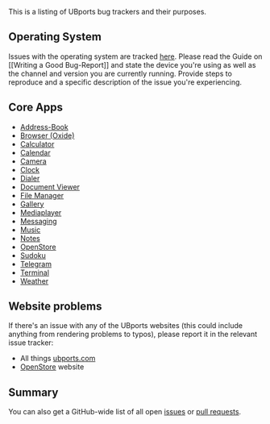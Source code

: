 This is a listing of UBports bug trackers and their purposes.

## Operating System

Issues with the operating system are tracked [here](https://github.com/ubports/ubports-touch). Please read the Guide on [[Writing a Good Bug-Report]] and state the device you're using as well as the channel and version you are currently running. Provide steps to reproduce and a specific description of the issue you're experiencing.

## Core Apps

* [Address-Book](https://github.com/ubports/address-book-app/issues)
* [Browser (Oxide)](https://github.com/ubports/webbrowser-component/issues)
* [Calculator](https://github.com/ubports/calculator-app/issues)
* [Calendar](https://github.com/ubports/calendar-app/issues)
* [Camera](https://github.com/ubports/camera-app/issues)
* [Clock](https://github.com/ubports/clock-app/issues)
* [Dialer](https://github.com/ubports/dialer-app/issues)
* [Document Viewer](https://github.com/ubports/docviewer-app/issues)
* [File Manager](https://github.com/ubports/filemanager-app/issues)
* [Gallery](https://github.com/ubports/gallery-app/issues)
* [Mediaplayer](https://github.com/ubports/mediaplayer-app/issues)
* [Messaging](https://github.com/ubports/messaging-app/issues)
* [Music](https://github.com/ubports/music-app/issues)
* [Notes](https://github.com/ubports/notes-app/issues)
* [OpenStore](https://github.com/UbuntuOpenStore/openstore-meta/issues)
* [Sudoku](https://github.com/ubports/sudoku-app/issues)
* [Telegram](https://github.com/yunit-io/telegram-app/issues)
* [Terminal](https://github.com/ubports/terminal-app/issues)
* [Weather](https://github.com/ubports/weather-app/issues)

## Website problems

If there's an issue with any of the UBports websites (this could include anything from rendering problems to typos), please report it in the relevant issue tracker:

* All things [ubports.com](https://github.com/ubports/ubports.com/issues)
* [OpenStore](https://github.com/UbuntuOpenStore/openstore-meta/issues) website

## Summary

You can also get a GitHub-wide list of all open [issues](https://github.com/search?utf8=%E2%9C%93&q=org%3Aubports+is%3Aissue+is%3Aopen&type=) or [pull requests](https://github.com/search?utf8=%E2%9C%93&q=org%3Aubports+is%3Apr+is%3Aopen&type=).